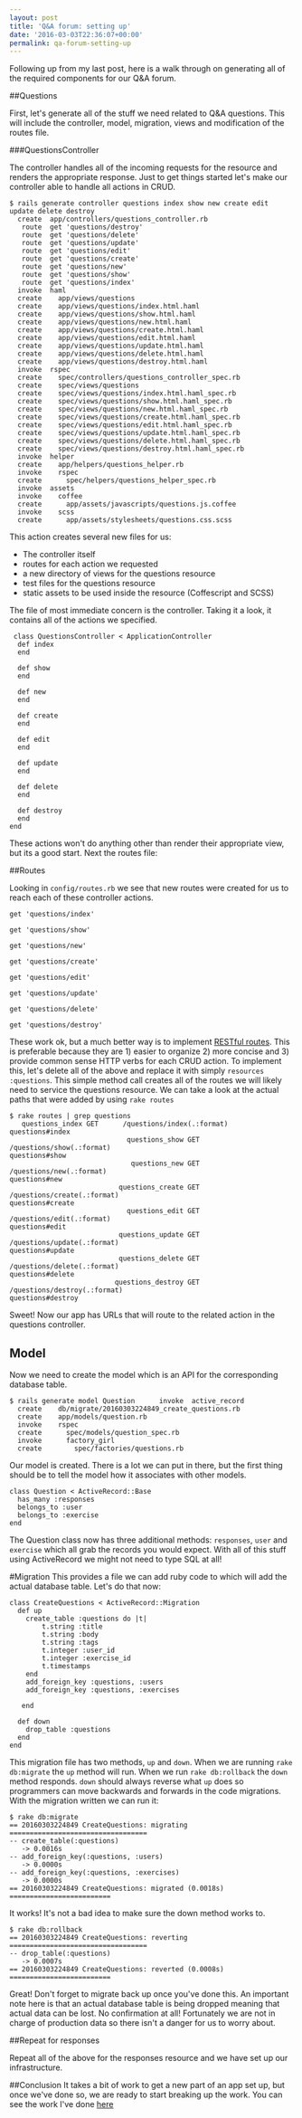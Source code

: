 ```yaml
---
layout: post
title: 'Q&A forum: setting up'
date: '2016-03-03T22:36:07+00:00'
permalink: qa-forum-setting-up
---
```

Following up from my last post, here is a walk through on generating all of the required components for our Q&A forum.

##Questions

First, let's generate all of the stuff we need related to Q&A questions. This will include the controller, model, migration, views and modification of the routes file.

###QuestionsController

The controller handles all of the incoming requests for the resource and renders the appropriate response. Just to get things started let's make our controller able to handle all actions in CRUD.

    $ rails generate controller questions index show new create edit update delete destroy
      create  app/controllers/questions_controller.rb
       route  get 'questions/destroy'
       route  get 'questions/delete'
       route  get 'questions/update'
       route  get 'questions/edit'
       route  get 'questions/create'
       route  get 'questions/new'
       route  get 'questions/show'
       route  get 'questions/index'
      invoke  haml
      create    app/views/questions
      create    app/views/questions/index.html.haml
      create    app/views/questions/show.html.haml
      create    app/views/questions/new.html.haml
      create    app/views/questions/create.html.haml
      create    app/views/questions/edit.html.haml
      create    app/views/questions/update.html.haml
      create    app/views/questions/delete.html.haml
      create    app/views/questions/destroy.html.haml
      invoke  rspec
      create    spec/controllers/questions_controller_spec.rb
      create    spec/views/questions
      create    spec/views/questions/index.html.haml_spec.rb
      create    spec/views/questions/show.html.haml_spec.rb
      create    spec/views/questions/new.html.haml_spec.rb
      create    spec/views/questions/create.html.haml_spec.rb
      create    spec/views/questions/edit.html.haml_spec.rb
      create    spec/views/questions/update.html.haml_spec.rb
      create    spec/views/questions/delete.html.haml_spec.rb
      create    spec/views/questions/destroy.html.haml_spec.rb
      invoke  helper
      create    app/helpers/questions_helper.rb
      invoke    rspec
      create      spec/helpers/questions_helper_spec.rb
      invoke  assets
      invoke    coffee
      create      app/assets/javascripts/questions.js.coffee
      invoke    scss
      create      app/assets/stylesheets/questions.css.scss


This action creates several new files for us:

* The controller itself
* routes for each action we requested 
* a new directory of views for the questions resource
* test files for the questions resource
* static assets to be used inside the resource (Coffescript and SCSS)

The file of most immediate concern is the controller. Taking it a look, it contains all of the actions we specified.

     class QuestionsController < ApplicationController
      def index
      end

      def show
      end

      def new
      end

      def create
      end

      def edit
      end

      def update
      end

      def delete
      end

      def destroy
      end
    end

These actions won't do anything other than render their appropriate view, but its a good start. Next the routes file:

##Routes

Looking in `config/routes.rb` we see that new routes were created for us to reach each of these controller actions. 

    get 'questions/index'

    get 'questions/show'

    get 'questions/new'

    get 'questions/create'

    get 'questions/edit'

    get 'questions/update'

    get 'questions/delete'

    get 'questions/destroy'


These work ok, but a much better way is to implement [RESTful routes][1].  This is preferable because they are 1) easier to organize 2) more concise and 3) provide common sense HTTP verbs for each CRUD action. To implement this, let's delete all of the above and replace it with simply `resources :questions`. This simple method call creates all of the routes we will likely need to service the questions resource. We can take a look at the actual paths that were added by using `rake routes`

    $ rake routes | grep questions
       questions_index GET      /questions/index(.:format)                                                                              questions#index
                                 questions_show GET      /questions/show(.:format)                                                                               questions#show
                                  questions_new GET      /questions/new(.:format)                                                                                questions#new
                               questions_create GET      /questions/create(.:format)                                                                             questions#create
                                 questions_edit GET      /questions/edit(.:format)                                                                               questions#edit
                               questions_update GET      /questions/update(.:format)                                                                             questions#update
                               questions_delete GET      /questions/delete(.:format)                                                                             questions#delete
                              questions_destroy GET      /questions/destroy(.:format)                                                                            questions#destroy


Sweet! Now our app has URLs that will route to the related action in the questions controller.

## Model

Now we need to create the model which is an API for the corresponding database table.

    $ rails generate model Question      invoke  active_record
      create    db/migrate/20160303224849_create_questions.rb
      create    app/models/question.rb
      invoke    rspec
      create      spec/models/question_spec.rb
      invoke      factory_girl
      create        spec/factories/questions.rb

Our model is created. There is a lot we can put in there, but the first thing should be to tell the model how it associates with other models. 

    class Question < ActiveRecord::Base
      has_many :responses
      belongs_to :user
      belongs_to :exercise
    end

The Question class now has three additional methods: `responses`, `user` and `exercise` which all grab the records you would expect. With all of this stuff using ActiveRecord we might not need to type SQL at all!

#Migration 
This provides a file we can add ruby code to which will add the actual database table. Let's do that now:

    class CreateQuestions < ActiveRecord::Migration
      def up
        create_table :questions do |t|
            t.string :title
            t.string :body
            t.string :tags
            t.integer :user_id
            t.integer :exercise_id
            t.timestamps
        end
        add_foreign_key :questions, :users
        add_foreign_key :questions, :exercises

       end

      def down
        drop_table :questions
      end
    end

This migration file has two methods, `up` and `down`. When we are running `rake db:migrate` the `up` method will run. When we run `rake db:rollback` the `down` method responds. `down` should always reverse what `up` does so programmers can move backwards and forwards in the code migrations. With the migration written we can run it:

    $ rake db:migrate
    == 20160303224849 CreateQuestions: migrating ==================================
    -- create_table(:questions)
       -> 0.0016s
    -- add_foreign_key(:questions, :users)
       -> 0.0000s
    -- add_foreign_key(:questions, :exercises)
       -> 0.0000s
    == 20160303224849 CreateQuestions: migrated (0.0018s) =========================

It works! It's not a bad idea to make sure the down method works to.

    $ rake db:rollback
    == 20160303224849 CreateQuestions: reverting ==================================
    -- drop_table(:questions)
       -> 0.0007s
    == 20160303224849 CreateQuestions: reverted (0.0008s) =========================

Great! Don't forget to migrate back up once you've done this. An important note here is that an actual database table is being dropped meaning that actual data can be lost. No confirmation at all! Fortunately we are not in charge of production data so there isn't a danger for us to worry about.

##Repeat for responses

Repeat all of the above for the responses resource and we have set up our infrastructure.

##Conclusion
It takes a bit of work to get a new part of an app set up, but once we've done so, we are ready to start breaking up the work. You can see the work I've done [here][2]


  [1]: http://guides.rubyonrails.org/routing.html
  [2]: https://github.com/jstoebel/code-workout/tree/qa_setup_jacob
